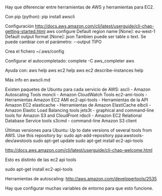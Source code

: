 Hay que diferenciar entre herramientas de AWS y herramientas para EC2.

Con pip (python):
pip install awscli

Configuración  http://docs.aws.amazon.com/cli/latest/userguide/cli-chap-getting-started.html
aws configure
Default region name [None]: eu-west-1
Default output format [None]: json
  Tambien puede ser table o text. Se puede cambiar con el parámetro: --output TIPO

Crea el fichero ~/.aws/config

Configurar el autocompletado:
complete -C aws_completer aws


Ayuda con:
aws help
aws ec2 help
aws ec2 describe-instances help

Más info en awscli.md



Existen paquetes de Ubuntu para cada servicio de AWS:
ascli - Amazon Autoscaling Tools
moncli - Amazon CloudWatch Tools
ec2-ami-tools - Herramientas Amazon EC2 AMI
ec2-api-tools - Herramientas de la API Amazon EC2
elasticache - Herramientas de Amazon ElastiCache
elbcli - Amazon Elastic Load Balancing tools
jets3t - graphical and command-line tools for Amazon S3 and CloudFront
rdscli - Amazon EC2 Relational Database Service tools
s3cmd - command-line Amazon S3 client


Últimas versiones para Ubuntu:
Up to date versions of several tools from AWS.
Use this repository by:
sudo apt-add-repository ppa:awstools-dev/awstools
sudo apt-get update
sudo apt-get install ec2-api-tools



http://docs.aws.amazon.com/cli/latest/userguide/cli-chap-welcome.html

Esto es distinto de las ec2 api tools



sudo apt-get install ec2-api-tools


Herramientas de autoscaling: http://aws.amazon.com/developertools/2535

Hay que configurar muchas variables de entorno para que esto funcione.
